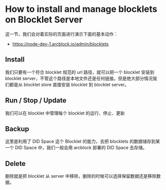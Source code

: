 # How to install and manage blocklets on Blocklet Server

这一节，我们会对着实际的页面进行演示下面的基本动作：

- https://node-dev-1.arcblock.io/admin/blocklets

## Install

我们只要有一个符合 blocklet 规范的 url 路径，就可以把一个 blocklet 安装到 blocklet server，不管这个路径是本地文件还是任何链接。但是绝大部分情况我们都是从 blocklet store 直接安装 blocklet 到 blocklet server。

## Run / Stop / Update

我们可以在 blocklet 中管理每个 blocklet 的运行、停止、更新

## Backup

这里是利用了 DID Space 这个 Blocklet 的能力，去把 blocklets 的数据储存到某一个 DID Space 中，我们一般会用 arcblock 部署的 DID Space 去存储。

## Delete

删除就是把 blocklet 从 server 中移除，删除的时候可以选择保留数据还是移除数据。
